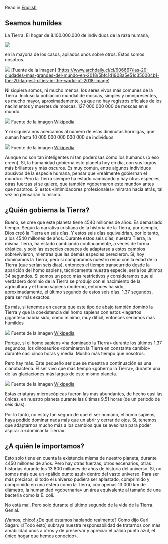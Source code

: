 Read in [English](./Humble.md)

## Seamos humildes

La Tierra. El hogar de 8.100.000.000 de individuos de la raza humana, 

![](./Pics/0y.jpg)

en la mayoría de los casos, apilados unos sobre otros. Estos somos nosotros.

![](./Pics/City.jpg)
[Fuente de la imagen] (https://www.archdaily.cl/cl/906667/las-20-ciudades-mas-grandes-del-mundo-en-2018/5bfc1d1908a5e51c350004b1-the-20-largest-cities-in-the-world-of-2018-image)


Ni siquiera somos, ni mucho menos, los seres vivos más comunes de la Tierra. Incluso la población mundial de moscas, simples y omnipresentes, es mucho mayor, aproximadamente, ya que no hay registros oficiales de los nacimientos y muertes de moscas, 127 000 000 000 de moscas en el mundo.

![](./Pics/Fly.jpg)
Fuente de la imagen [Wikipedia](https://en.wikipedia.org/wiki/Fly)

Y ni siquiera nos acercamos al número de esas diminutas hormigas, que suman hasta
10 000 000 000 000 000 de individuos

![](./Pics/Ant.jpg)
Fuente de la imagen [Wikipedia](https://en.wikipedia.org/wiki/Ant)

Aunque no son tan inteligentes ni tan poderosas como los humanos (o eso creen). Sí, la humanidad gobierna este planeta hoy en día, con sus logros más brillantes y más oscuros. Es muy común, entre algunos individuos abusivos de la especie humana, pensar que «realmente gobiernan el mundo». Pero la Tierra siempre ha estado cambiando y hay otras especies, otras fuerzas si se quiere, que también «gobernaron este mundo» antes que nosotros. Si estos «intimidadores profesionales» miraran hacia atrás, tal vez no pensarían lo mismo.


## ¿Quién gobierna la Tierra?

Bueno, se cree que este planeta tiene 4540 millones de años. Es demasiado tiempo. Según la narrativa cristiana de la historia de la Tierra, por ejemplo, Dios creó la Tierra en seis días. Y estos seis días equivaldrían, por lo tanto, a los 4540 millones de años. Durante estos seis días, nuestra Tierra, la misma Tierra, ha estado cambiando continuamente, a veces de forma drástica, y solo las especies capaces de adaptarse a estos cambios sobrevivieron, mientras que las demás especies perecieron. Sí, hoy dominamos la Tierra, pero si comparamos nuestro reino con la edad de la Tierra (que serían seis días), entonces el tiempo transcurrido desde la aparición del homo sapiens, técnicamente nuestra especie, sería los últimos 34 segundos. Si somos un poco más restrictivos y consideramos que el verdadero dominio de la Tierra se produjo con el nacimiento de la agricultura y el homo sapiens moderno, entonces ha sido, aproximadamente, el último segundo de estos seis días. 1,37 segundos, para ser más exactos.

Es más, si tenemos en cuenta que este tipo de abajo también dominó la Tierra y que la coexistencia del homo sapiens con estos «lagartos gigantes» habría sido, como mínimo, muy difícil, entonces seríamos más humildes

![](./Pics/T-Rex.jpg)
Fuente de la imagen [Wikipedia](https://en.wikipedia.org/wiki/Tyrannosaurus)


Porque, si el homo sapiens «ha dominado la Tierra» durante los últimos 1,37 segundos, los dinosaurios «dominaron la Tierra en constante cambio» durante casi cinco horas y media. Mucho más tiempo que nosotros.

Pero hay más. Este pequeño ser que se muestra a continuación es una cianobacteria. El ser vivo que más tiempo «gobernó la Tierra», durante una de las glaciaciones más largas de este mismo planeta.

![](./Pics/CyanoB.jpg)
Fuente de la imagen [Wikipedia](https://es.wikipedia.org/wiki/Cyanobacteriota)

Estas criaturas microscópicas fueron las más abundantes, de hecho casi las únicas, en nuestro planeta durante las últimas 9,51 horas (de un periodo de seis días).

Por lo tanto, no estoy tan seguro de que el ser humano, el homo sapiens, haya podido dominar nada más que un abrir y cerrar de ojos. Sí, tenemos que adaptarnos mucho más a los cambios que se avecinan para poder aspirar a «dominar la Tierra».

## ¿A quién le importamos?

Esto solo tiene en cuenta la existencia misma de nuestro planeta, durante 4450 millones de años. Pero hay otras fuerzas, otros escenarios, otras historias durante los 13 800 millones de años de historia del universo. Sí, no somos más que un «pálido punto azul» dentro del vasto universo. Para ser más precisos, si todo el universo pudiera ser aplastado, comprimido y comprimido en una esfera como la Tierra, con apenas 13 000 km de diámetro, la humanidad «gobernaría» un área equivalente al tamaño de una bacteria como la E. coli.

No está mal. Pero solo durante el último segundo de la vida de la Tierra. Genial.

¡Vamos, chico! ¿De qué estamos hablando realmente? Como dijo Carl Sagan: «[Todo esto] subraya nuestra responsabilidad de tratarnos con más amabilidad unos a otros y de preservar y apreciar el pálido punto azul, el único hogar que hemos conocido».
